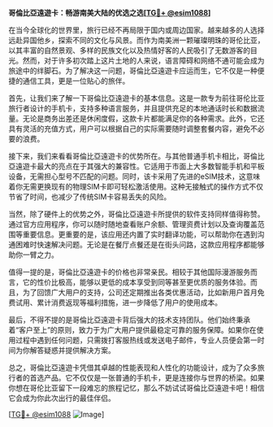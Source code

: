 **哥倫比亞遠遊卡：畅游南美大陆的优选之选[[TG💪+ @esim1088](https://t.me/s/esim1088)]**

在当今全球化的世界里，旅行已经不再局限于国内或周边国家。越来越多的人选择远赴异国他乡，探索不同的文化与风景。而作为南美洲一颗璀璨明珠的哥伦比亚，以其丰富的自然景观、多样的民族文化以及热情好客的人民吸引了无数游客的目光。然而，对于许多初次踏上这片土地的人来说，语言障碍和网络不通可能会成为旅途中的绊脚石。为了解决这一问题，哥倫比亞遠遊卡应运而生，它不仅是一种便捷的通信工具，更是一位贴心的旅伴。

首先，让我们来了解一下哥倫比亞遠遊卡的基本信息。这是一款专为前往哥伦比亚旅行者设计的手机卡，支持多种语言服务，并且提供充足的本地通话时长和数据流量。无论是商务出差还是休闲度假，这款卡片都能满足你的各种需求。此外，它还具有灵活的充值方式，用户可以根据自己的实际需要随时调整套餐内容，避免不必要的浪费。

接下来，我们来看看哥倫比亞遠遊卡的优势所在。与其他普通手机卡相比，哥倫比亞遠遊卡最大的亮点在于其强大的兼容性。它适用于市面上大多数智能手机和平板设备，无需担心型号不匹配的问题。同时，该卡采用了先进的eSIM技术，这意味着你无需更换现有的物理SIM卡即可轻松激活使用。这种无接触式的操作方式不仅节省了时间，也减少了传统SIM卡容易丢失的风险。

当然，除了硬件上的优势之外，哥倫比亞遠遊卡所提供的软件支持同样值得称赞。通过官方应用程序，你可以随时随地查看账户余额、管理资费计划以及查询覆盖范围等重要信息。更重要的是，该应用还内置了实时翻译功能，可以帮助你在遇到沟通困难时快速解决问题。无论是在餐厅点餐还是在街头问路，这款应用程序都能够助你一臂之力。

值得一提的是，哥倫比亞遠遊卡的价格也非常亲民。相较于其他国际漫游服务而言，它的性价比极高，能够以更低的成本享受到同等甚至更优质的服务体验。而且，为了回馈广大用户的支持，公司还定期推出各类优惠活动，比如新用户首月免费试用、累计消费返现等福利措施，进一步降低了用户的使用成本。

最后，不得不提的是哥倫比亞遠遊卡背后强大的技术支持团队。他们始终秉承着“客户至上”的原则，致力于为广大用户提供最稳定可靠的服务保障。如果你在使用过程中遇到任何问题，只需拨打客服热线或发送电子邮件，专业人员便会第一时间为你解答疑惑并提供解决方案。

总之，哥倫比亞遠遊卡凭借其卓越的性能表现和人性化的功能设计，成为了众多旅行者的首选产品。它不仅仅是一张普通的手机卡，更是连接你与世界的桥梁。如果你想在哥伦比亚留下一段难忘的旅程记忆，那么不妨试试哥倫比亞遠遊卡吧！相信它会成为你此次出行的最佳伴侣。

[[TG💪+ @esim1088](https://t.me/s/esim1088) ![Image](https://i.postimg.cc/4NQfJmqS/Snipaste-2025-05-13-00-14-12.png)]